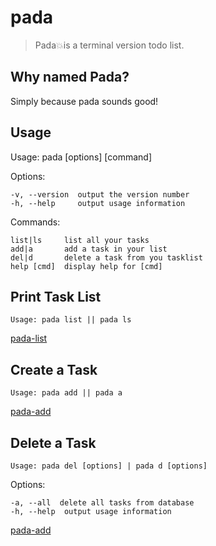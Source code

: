 # pada

> Pada💥is a terminal version todo list.

## Why named Pada?

Simply because pada sounds good!

## Usage


  Usage: pada [options] [command]


  Options:

    -v, --version  output the version number
    -h, --help     output usage information


  Commands:

    list|ls     list all your tasks
    add|a       add a task in your list
    del|d       delete a task from you tasklist
    help [cmd]  display help for [cmd]

## Print Task List

    Usage: pada list || pada ls

[pada-list](docs/pada-list.png)

## Create a Task

    Usage: pada add || pada a


[pada-add](docs/pada-add.png)

## Delete a Task

    Usage: pada del [options] | pada d [options]


  Options:

    -a, --all  delete all tasks from database
    -h, --help  output usage information

[pada-add](docs/pada-del.png)